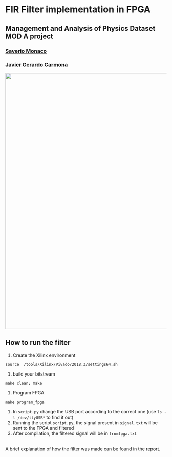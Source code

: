# FIR Filter implementation in FPGA
## Management and Analysis of Physics Dataset MOD A project
### [Saverio Monaco](https://github.com/SaverioMonaco/)
### [Javier Gerardo Carmona](https://github.com/eigen-carmona/)  

<img src="https://raw.githubusercontent.com/SaverioMonaco/4-Taps-FIR-Filter/track_saverio_10/tex/img/readme1.png" width=800>

## How to run the filter
1. Create the Xilinx environment
```console
source  /tools/Xilinx/Vivado/2018.3/settings64.sh
```
1.  build your bitstream 
```console
make clean; make
```
1. Program FPGA
```console
make program_fpga
```
1. In `script.py` change the USB port according to the correct one (use `ls -l /dev/ttyUSB*` to find it out)
1. Running the script `script.py`, the signal present in `signal.txt` will be sent to the FPGA and filtered
1. After compilation, the filtered signal will be in `fromfpga.txt`
<br/><br/>


A brief explanation of how the filter was made can be found in the [report](https://github.com/SaverioMonaco/4-Taps-FIR-Filter/blob/track_saverio_10/tex/report.pdf).

